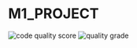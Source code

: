 # M1_PROJECT
![code quality score](https://api.codiga.io/project/32342/score/svg)
![quality grade](https://api.codiga.io/project/32342/status/svg)
